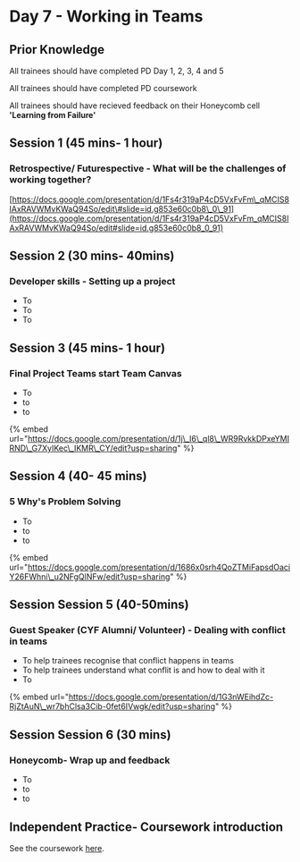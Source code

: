 # Day 7 - Working in Teams

## Prior Knowledge  

All trainees should have completed PD Day 1, 2, 3, 4 and 5

All trainees should have completed PD coursework 

All trainees should have recieved feedback on their Honeycomb cell **'Learning from Failure'** 

## Session 1 \(45 mins- 1 hour\)

### Retrospective/ Futurespective - What will be the challenges of working together?

[https://docs.google.com/presentation/d/1Fs4r319aP4cD5VxFvFm\_qMCIS8IAxRAVWMvKWaQ94So/edit\#slide=id.g853e60c0b8\_0\_91](https://docs.google.com/presentation/d/1Fs4r319aP4cD5VxFvFm_qMCIS8IAxRAVWMvKWaQ94So/edit#slide=id.g853e60c0b8_0_91)

## Session 2 \(30 mins- 40mins\)

### Developer skills - Setting up a project

* To
* To
* To



## Session 3 \(45 mins- 1 hour\)

### Final Project Teams start Team Canvas

* To
* to
* to

{% embed url="https://docs.google.com/presentation/d/1j\_I6\_ql8\_WR9RvkkDPxeYMIRND\_G7XyIKec\_IKMR\_CY/edit?usp=sharing" %}



## Session 4 \(40- 45 mins\)

### 5 Why's Problem Solving

* To
* to
* to

{% embed url="https://docs.google.com/presentation/d/1686x0srh4QoZTMiFapsdOaciY26FWhni\_u2NFgQlNFw/edit?usp=sharing" %}



## Session Session 5 \(40-50mins\) 

### Guest Speaker \(CYF Alumni/ Volunteer\) - Dealing with conflict in teams

* To help trainees recognise that conflict happens in teams
* To help trainees understand what conflit is and how to deal with it
* To

{% embed url="https://docs.google.com/presentation/d/1G3nWEihdZc-RjZtAuN\_wr7bhClsa3Cib-0fet6IVwgk/edit?usp=sharing" %}



## Session Session 6 \(30 mins\) 

### Honeycomb- Wrap up and feedback

* To
* to
* to

## Independent Practice- Coursework introduction ‌ <a id="independent-practice-coursework-introduction"></a>

See the coursework [here](https://personaldevelopment.codeyourfuture.io/sessions/js2-pd-day-4/coursework).



